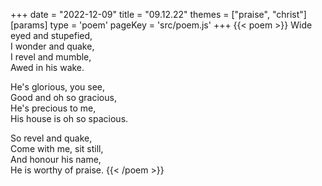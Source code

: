 +++
date = "2022-12-09"
title = "09.12.22"
themes = ["praise", "christ"]
[params]
  type = 'poem'
  pageKey = 'src/poem.js'
+++
{{< poem >}}
Wide eyed and stupefied,  
I wonder and quake,  
I revel and mumble,  
Awed in his wake.  
  
He's glorious, you see,  
Good and oh so gracious,  
He's precious to me,  
His house is oh so spacious.  
  
So revel and quake,  
Come with me, sit still,  
And honour his name,  
He is worthy of praise.
{{< /poem >}}